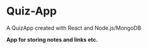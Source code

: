 # Quiz-App
A QuizApp created with React and Node.js/MongoDB

**App for storing notes and links etc.**
